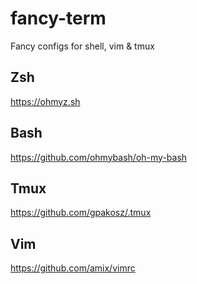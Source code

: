 # fancy-term
Fancy configs for shell, vim &amp; tmux

## Zsh

https://ohmyz.sh

## Bash

https://github.com/ohmybash/oh-my-bash

## Tmux

https://github.com/gpakosz/.tmux

## Vim

https://github.com/amix/vimrc
